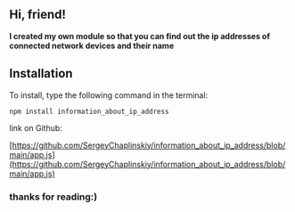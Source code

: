 ## Hi, friend!

**I created my own module so that you can find out the ip addresses of connected network devices and their name**

## Installation
To install, type the following command in the terminal:
```
npm install information_about_ip_address
```
link on Github:

[https://github.com/SergeyChaplinskiy/information_about_ip_address/blob/main/app.js](https://github.com/SergeyChaplinskiy/information_about_ip_address/blob/main/app.js)

### thanks for reading:)